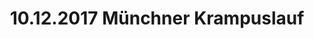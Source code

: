 ---
layout: photo_set
title: 10.12.2017 Münchner Krampuslauf
description: "Fotos vom 10.12.2017 Münchner Krampuslauf."

photos:
    set: 2017/muc/muc
    size: 29
---